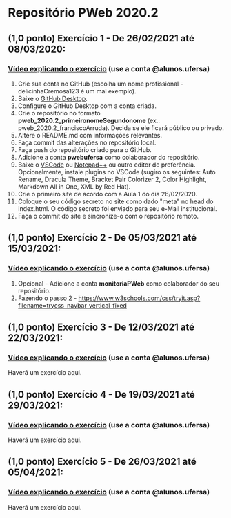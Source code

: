 # Repositório PWeb 2020.2

## (1,0 ponto) Exercício 1 - De 26/02/2021 até 08/03/2020:
### [Vídeo explicando o exercício](https://drive.google.com/file/d/177qYyERrz854K49x97Y9arLVTyPMPgU6/view?usp=sharing) (use a conta @alunos.ufersa)
1. Crie sua conta no GitHub (escolha um nome profissional - delicinhaCremosa123 é um mal exemplo).
2. Baixe o [GitHub Desktop](https://desktop.github.com/).
3. Configure o GitHub Desktop com a conta criada.
4. Crie o repositório no formato **pweb_2020.2_primeironomeSegundonome** (ex.: pweb_2020.2_franciscoArruda). Decida se ele ficará público ou privado.
5. Altere o README.md com informações relevantes.
6. Faça commit das alterações no repositório local.
6. Faça push do repositório criado para o GitHub.
7. Adicione a conta **pwebufersa** como colaborador do repositório.
8. Baixe o [VSCode](https://code.visualstudio.com/) ou [Notepad++](https://notepad-plus-plus.org/downloads/) ou outro editor de preferência. Opcionalmente, instale plugins no VSCode (sugiro os seguintes: Auto Rename, Dracula Theme, Bracket Pair Colorizer 2, Color Highlight, Markdown All in One, XML by Red Hat).
9. Crie o primeiro site de acordo com a Aula 1 do dia 26/02/2020.
10. Coloque o seu código secreto no site como dado "meta" no head do index.html. O código secreto foi enviado para seu e-Mail institucional.
11. Faça o commit do site e sincronize-o com o repositório remoto.

## (1,0 ponto) Exercício 2 - De 05/03/2021 até 15/03/2021:
### [Vídeo explicando o exercício](#) (use a conta @alunos.ufersa)
1. Opcional - Adicione a conta **monitoriaPWeb** como colaborador do seu repositório.
2. Fazendo o passo 2 - https://www.w3schools.com/css/tryit.asp?filename=trycss_navbar_vertical_fixed

## (1,0 ponto) Exercício 3 - De 12/03/2021 até 22/03/2021:
### [Vídeo explicando o exercício](#) (use a conta @alunos.ufersa)
Haverá um exercício aqui.

## (1,0 ponto) Exercício 4 -  De 19/03/2021 até 29/03/2021:
### [Vídeo explicando o exercício](#) (use a conta @alunos.ufersa)
Haverá um exercício aqui.

## (1,0 ponto) Exercício 5 - De 26/03/2021 até 05/04/2021:
### [Vídeo explicando o exercício](#) (use a conta @alunos.ufersa)
Haverá um exercício aqui.
